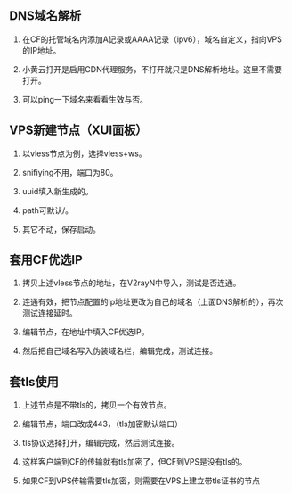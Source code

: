 ## DNS域名解析

1. 在CF的托管域名内添加A记录或AAAA记录（ipv6），域名自定义，指向VPS的IP地址。
  
2. 小黄云打开是启用CDN代理服务，不打开就只是DNS解析地址。这里不需要打开。
  
3. 可以ping一下域名来看看生效与否。
  

## VPS新建节点（XUI面板）

1. 以vless节点为例，选择vless+ws。
  
2. snifiying不用，端口为80。
  
3. uuid填入新生成的。
  
4. path可默认/。
  
5. 其它不动，保存启动。
  

## 套用CF优选IP

1. 拷贝上述vless节点的地址，在V2rayN中导入，测试是否连通。
  
2. 连通有效，把节点配置的ip地址更改为自己的域名（上面DNS解析的），再次测试连接延时。
  
3. 编辑节点，在地址中填入CF优选IP。
  
4. 然后把自己域名写入伪装域名栏，编辑完成，测试连接。
  

## 套tls使用

1. 上述节点是不带tls的，拷贝一个有效节点。
  
2. 编辑节点，端口改成443，（tls加密默认端口）
  
3. tls协议选择打开，编辑完成，然后测试连接。
  
4. 这样客户端到CF的传输就有tls加密了，但CF到VPS是没有tls的。
  
5. 如果CF到VPS传输需要tls加密，则需要在VPS上建立带tls证书的节点